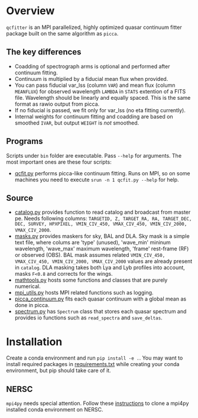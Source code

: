 # Overview
`qcfitter` is an MPI parallelized, highly optimized quasar continuum fitter package built on the same algorithm as `picca`.

## The key differences
+ Coadding of spectrograph arms is optional and performed after continuum fitting.
+ Continuum is multiplied by a fiducial mean flux when provided.
+ You can pass fiducial var_lss (column `VAR`) and mean flux (column `MEANFLUX`) for observed wavelength `LAMBDA` in `STATS` extention of a FITS file. Wavelength should be linearly and equally spaced. This is the same format as rawio output from picca.
+ If no fiducial is passed, we fit only for var_lss (no eta fitting currently).
+ Internal weights for continuum fitting and coadding are based on smoothed `IVAR`, but output `WEIGHT` is *not* smoothed.

## Programs
Scripts under `bin` folder are executable. Pass `--help` for arguments. The most important ones are these four scripts:

+ [qcfit.py](bin/qcfit.py) performs picca-like continuum fitting. Runs on MPI, so on some machines you need to execute `srun -n 1 qcfit.py --help` for help.

## Source
+ [catalog.py](py/qcfitter/catalog.py) provides function to read catalog and broadcast from master pe. Needs following columns: `TARGETID, Z, TARGET_RA, RA, TARGET_DEC, DEC, SURVEY, HPXPIXEL, VMIN_CIV_450, VMAX_CIV_450, VMIN_CIV_2000, VMAX_CIV_2000`.
+ [masks.py](py/qcfitter/masks.py) provides maskers for sky, BAL and DLA. Sky mask is a simple text file, where colums are  'type' (unused), 'wave_min' mininum wavelength, 'wave_max' maximum wavelength, 'frame' rest-frame (RF) or observed (OBS). BAL mask assumes related `VMIN_CIV_450, VMAX_CIV_450, VMIN_CIV_2000, VMAX_CIV_2000` values are already present in `catalog`. DLA masking takes both Lya and Lyb profiles into account, masks `F<0.8` and corrects for the wings.
+ [mathtools.py](py/qcfitter/mathtools.py) hosts some functions and classes that are purely numerical.
+ [mpi_utils.py](py/qcfitter/mpi_utils.py) hosts MPI related functions such as logging.
+ [picca_continuum.py](py/qcfitter/picca_continuum.py) fits each quasar continuum with a global mean as done in picca.
+ [spectrum.py](py/qcfitter/spectrum.py) has `Spectrum` class that stores each quasar spectrum and provides io functions such as `read_spectra` and `save_deltas`.

# Installation
Create a conda environment and run `pip install -e .`. You may want to install required packages in [requirements.txt](requirements.txt) while creating your conda environment, but pip should take care of it.

## NERSC
`mpi4py` needs special attention. Follow these [instructions](https://docs.nersc.gov/development/languages/python/parallel-python/#mpi4py-in-your-custom-conda-environment) to clone a mpi4py installed conda environment on NERSC.



